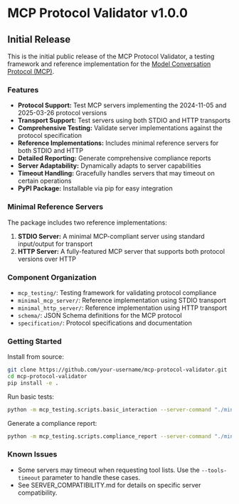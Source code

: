 # MCP Protocol Validator v1.0.0

## Initial Release

This is the initial public release of the MCP Protocol Validator, a testing framework and reference implementation for the [Model Conversation Protocol (MCP)](https://github.com/microsoft/aimcp).

### Features

- **Protocol Support:** Test MCP servers implementing the 2024-11-05 and 2025-03-26 protocol versions
- **Transport Support:** Test servers using both STDIO and HTTP transports
- **Comprehensive Testing:** Validate server implementations against the protocol specification
- **Reference Implementations:** Includes minimal reference servers for both STDIO and HTTP
- **Detailed Reporting:** Generate comprehensive compliance reports
- **Server Adaptability:** Dynamically adapts to server capabilities
- **Timeout Handling:** Gracefully handles servers that may timeout on certain operations
- **PyPI Package:** Installable via pip for easy integration

### Minimal Reference Servers

The package includes two reference implementations:

1. **STDIO Server:** A minimal MCP-compliant server using standard input/output for transport
2. **HTTP Server:** A fully-featured MCP server that supports both protocol versions over HTTP

### Component Organization

- `mcp_testing/`: Testing framework for validating protocol compliance
- `minimal_mcp_server/`: Reference implementation using STDIO transport
- `minimal_http_server/`: Reference implementation using HTTP transport
- `schema/`: JSON Schema definitions for the MCP protocol
- `specification/`: Protocol specifications and documentation

### Getting Started

Install from source:

```bash
git clone https://github.com/your-username/mcp-protocol-validator.git
cd mcp-protocol-validator
pip install -e .
```

Run basic tests:

```bash
python -m mcp_testing.scripts.basic_interaction --server-command "./minimal_mcp_server/minimal_mcp_server.py"
```

Generate a compliance report:

```bash
python -m mcp_testing.scripts.compliance_report --server-command "./minimal_mcp_server/minimal_mcp_server.py" --protocol-version 2025-03-26 --output-dir "./reports"
```

### Known Issues

- Some servers may timeout when requesting tool lists. Use the `--tools-timeout` parameter to handle these cases.
- See SERVER_COMPATIBILITY.md for details on specific server compatibility. 